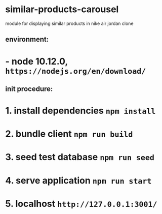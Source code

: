 # similar-products-carousel
module for displaying similar products in nike air jordan clone

## environment:
# - node 10.12.0, `https://nodejs.org/en/download/`

## init procedure:
# 1. install dependencies `npm install`
# 2. bundle client `npm run build`
# 3. seed test database `npm run seed`
# 4. serve application `npm run start`
# 5. localhost `http://127.0.0.1:3001/`